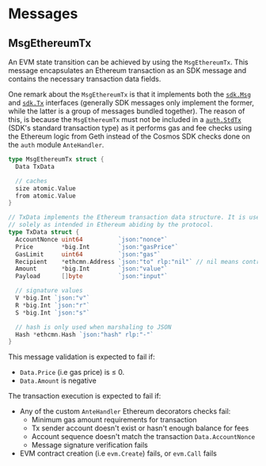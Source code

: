 <!--
order: 4
-->

# Messages

## MsgEthereumTx

An EVM state transition can be achieved by using the `MsgEthereumTx`. This message encapsulates an
Ethereum transaction as an SDK message and contains the necessary transaction data fields.

One remark about the `MsgEthereumTx` is that it implements both the [`sdk.Msg`](https://github.com/cosmos/cosmos-sdk/blob/v0.39.1/types/tx_msg.go#L7-L29) and [`sdk.Tx`](https://github.com/cosmos/cosmos-sdk/blob/v0.39.1/types/tx_msg.go#L33-L41)
interfaces (generally SDK messages only implement the former, while the latter is a group of
messages bundled together). The reason of this, is because the `MsgEthereumTx` must not be included in a [`auth.StdTx`](https://github.com/cosmos/cosmos-sdk/blob/v0.39.1/x/auth/types/stdtx.go#L23-L30) (SDK's standard transaction type) as it performs gas and fee checks using the Ethereum logic from Geth instead of the Cosmos SDK checks done on the `auth` module `AnteHandler`.

```go
type MsgEthereumTx struct {
  Data TxData

  // caches
  size atomic.Value
  from atomic.Value
}
```

```go
// TxData implements the Ethereum transaction data structure. It is used
// solely as intended in Ethereum abiding by the protocol.
type TxData struct {
  AccountNonce uint64          `json:"nonce"`
  Price        *big.Int        `json:"gasPrice"`
  GasLimit     uint64          `json:"gas"`
  Recipient    *ethcmn.Address `json:"to" rlp:"nil"` // nil means contract creation
  Amount       *big.Int        `json:"value"`
  Payload      []byte          `json:"input"`

  // signature values
  V *big.Int `json:"v"`
  R *big.Int `json:"r"`
  S *big.Int `json:"s"`

  // hash is only used when marshaling to JSON
  Hash *ethcmn.Hash `json:"hash" rlp:"-"`
}
```

This message validation is expected to fail if:

- `Data.Price` (i.e gas price) is ≤ 0.
- `Data.Amount` is negative

The transaction execution is expected to fail if:

- Any of the custom `AnteHandler` Ethereum decorators checks fail:
  - Minimum gas amount requirements for transaction
  - Tx sender account doesn't exist or hasn't enough balance for fees
  - Account sequence doesn't match the transaction `Data.AccountNonce`
  - Message signature verification fails
- EVM contract creation (i.e `evm.Create`) fails, or `evm.Call` fails
